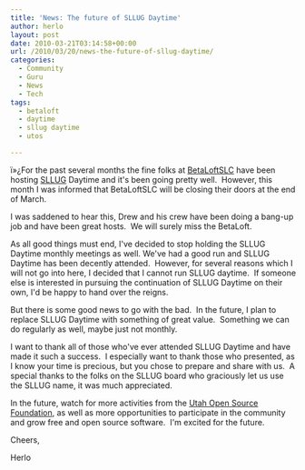 ```yaml
---
title: 'News: The future of SLLUG Daytime'
author: herlo
layout: post
date: 2010-03-21T03:14:58+00:00
url: /2010/03/20/news-the-future-of-sllug-daytime/
categories:
  - Community
  - Guru
  - News
  - Tech
tags:
  - betaloft
  - daytime
  - sllug daytime
  - utos

---
```

ï»¿For the past several months the fine folks at [BetaLoftSLC][1] have been hosting [SLLUG][2] Daytime and it's been going pretty well.  However, this month I was informed that BetaLoftSLC will be closing their doors at the end of March.

I was saddened to hear this, Drew and his crew have been doing a bang-up job and have been great hosts.  We will surely miss the BetaLoft.

As all good things must end, I've decided to stop holding the SLLUG Daytime monthly meetings as well. We've had a good run and SLLUG Daytime has been decently attended.  However, for several reasons which I will not go into here, I decided that I cannot run SLLUG daytime.  If someone else is interested in pursuing the continuation of SLLUG Daytime on their own, I'd be happy to hand over the reigns.

But there is some good news to go with the bad.  In the future, I plan to replace SLLUG Daytime with something of great value.  Something we can do regularly as well, maybe just not monthly.

I want to thank all of those who've ever attended SLLUG Daytime and have made it such a success.  I especially want to thank those who presented, as I know your time is precious, but you chose to prepare and share with us.  A special thanks to the folks on the SLLUG board who graciously let us use the SLLUG name, it was much appreciated.

In the future, watch for more activities from the [Utah Open Source Foundation][3], as well as more opportunities to participate in the community and grow free and open source software.  I'm excited for the future.

Cheers,

Herlo

 [1]: http://betaloftslc.om
 [2]: http://sllug.org
 [3]: http://utos.org